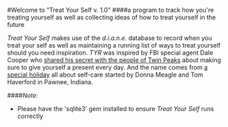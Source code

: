 #Welcome to "Treat Your Self v. 1.0"
####a program to track how you're treating yourself as well as collecting ideas of how to treat yourself in the future

*Treat Your Self* makes use of the *d.i.a.n.e.* database to record when you treat your self as well as maintaining a running list of ways to treat yourself should you need inspiration. *TYR* was inspired by FBI special agent Dale Cooper who [shared his secret with the people of Twin Peaks](https://www.youtube.com/watch?v=XjkVgc6gIqk) about making sure to give yourself a present every day. And the name comes from [a special holiday](https://www.youtube.com/watch?v=ZsABTmT1_M0) all about self-care started by Donna Meagle and Tom Haverford in Pawnee, Indiana.

####*Note:*
* Please have the 'sqlite3' gem installed to ensure *Treat Your Self* runs correctly
